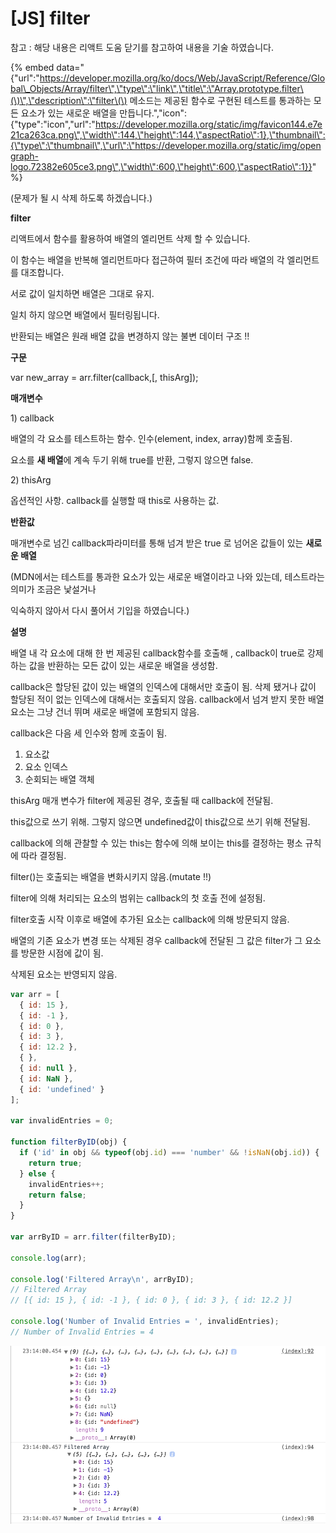 # \[JS\] filter

참고 : 해당 내용은 리액트 도움 닫기를 참고하여 내용을 기술 하였습니다. 

{% embed data="{\"url\":\"https://developer.mozilla.org/ko/docs/Web/JavaScript/Reference/Global\_Objects/Array/filter\",\"type\":\"link\",\"title\":\"Array.prototype.filter\(\)\",\"description\":\"filter\(\) 메소드는 제공된 함수로 구현된 테스트를 통과하는 모든 요소가 있는 새로운 배열을 만듭니다.\",\"icon\":{\"type\":\"icon\",\"url\":\"https://developer.mozilla.org/static/img/favicon144.e7e21ca263ca.png\",\"width\":144,\"height\":144,\"aspectRatio\":1},\"thumbnail\":{\"type\":\"thumbnail\",\"url\":\"https://developer.mozilla.org/static/img/opengraph-logo.72382e605ce3.png\",\"width\":600,\"height\":600,\"aspectRatio\":1}}" %}



\(문제가 될 시 삭제 하도록 하겠습니다.\)

**filter**

리액트에서 함수를 활용하여 배열의 엘리먼트 삭제 할 수 있습니다.

이 함수는 배열을 반복해 엘리먼트마다 접근하여 필터 조건에 따라 배열의 각 엘리먼트를 대조합니다.

서로 값이 일치하면 배열은 그대로 유지.

일치 하지 않으면 배열에서 필터링됩니다. 

반환되는 배열은 원래 배열 값을 변경하지 않는 불변 데이터 구조 !!

**구문**

var new\_array = arr.filter\(callback,\[, thisArg\]\);

**매개변수**

1\) callback

배열의 각 요소를 테스트하는 함수. 인수\(element, index, array\)함께 호출됨.

요소를 **새 배열**에 계속 두기 위해 true를 반환, 그렇지 않으면 false.

2\) thisArg

옵션적인 사항. callback를 실행할 때 this로 사용하는 값.

**반환값**

매개변수로 넘긴 callback파라미터를 통해 넘겨 받은 true 로 넘어온 값들이 있는 **새로운 배열**

\(MDN에서는 테스트를 통과한 요소가 있는 새로운 배열이라고 나와 있는데, 테스트라는 의미가 조금은 낯설거나 

익숙하지 않아서 다시 풀어서 기입을 하였습니다.\)

**설명**

배열 내 각 요소에 대해 한 번 제공된 callback함수를 호출해 , callback이 true로 강제하는 값을 반환하는 모든 값이 있는 새로운 배열을 생성함.

callback은 할당된 값이 있는 배열의 인덱스에 대해서만 호출이 됨. 삭제 됐거나 값이 할당된 적이 없는 인덱스에 대해서는 호출되지 않음. callback에서 넘겨 받지 못한 배열 요소는 그냥 건너 뛰며 새로운 배열에 포함되지 않음.

callback은 다음 세 인수와 함께 호출이 됨.

1. 요소값
2. 요소 인덱스
3. 순회되는 배열 객체

thisArg 매개 변수가 filter에 제공된  경우, 호출될 때 callback에 전달됨.

this값으로 쓰기 위해. 그렇지 않으면 undefined값이 this값으로 쓰기 위해 전달됨.

callback에 의해 관찰할 수 있는 this는 함수에 의해 보이는 this를 결정하는 평소 규칙에 따라 결정됨.

filter\(\)는 호출되는 배열을 변화시키지 않음.\(mutate !!\)

filter에 의해 처리되는 요소의 범위는 callback의 첫 호출 전에 설정됨.

filter호출 시작 이후로 배열에 추가된 요소는 callback에 의해 방문되지 않음.

배열의 기존 요소가 변경 또는 삭제된 경우 callback에 전달된 그 값은  filter가 그 요소를 방문한 시점에 값이 됨.

삭제된 요소는 반영되지 않음.

```javascript
var arr = [
  { id: 15 },
  { id: -1 },
  { id: 0 },
  { id: 3 },
  { id: 12.2 },
  { },
  { id: null },
  { id: NaN },
  { id: 'undefined' }
];

var invalidEntries = 0;

function filterByID(obj) {
  if ('id' in obj && typeof(obj.id) === 'number' && !isNaN(obj.id)) {
    return true;
  } else {
    invalidEntries++;
    return false;
  }
}

var arrByID = arr.filter(filterByID);

console.log(arr);

console.log('Filtered Array\n', arrByID);
// Filtered Array
// [{ id: 15 }, { id: -1 }, { id: 0 }, { id: 3 }, { id: 12.2 }]

console.log('Number of Invalid Entries = ', invalidEntries);
// Number of Invalid Entries = 4
```

![](../.gitbook/assets/2018-05-14-11.14.31.png)








